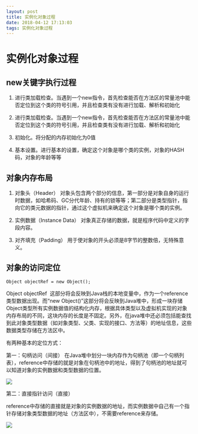 ```yaml
---
layout: post
title: 实例化对象过程
date: 2018-04-12 17:13:03
tags: 实例化对象过程
---
```


# 实例化对象过程

## new关键字执行过程

1. 进行类加载检查。当遇到一个new指令，首先检查能否在方法区的常量池中能否定位到这个类的符号引用，并且检查类有没有进行加载、解析和初始化

2. 进行类加载检查。当遇到一个new指令，首先检查能否在方法区的常量池中能否定位到这个类的符号引用，并且检查类有没有进行加载、解析和初始化

3. 初始化。将分配的内存初始化为0值

4. 基本设置。进行基本的设置，确定这个对象是哪个类的实例，对象的HASH码，对象的年龄等等


## 对象内存布局

1. 对象头（Header）
对象头包含两个部分的信息，第一部分是对象自身的运行时数据，如哈希码、GC分代年龄、持有的锁等等；第二部分是类型指针，指向它的类元数据的指针，通过这个虚拟机来确定这个对象是哪个类的实例。

2. 实例数据（Instance Data）
对象真正存储的数据，就是程序代码中定义的字段内容。

3. 对齐填充（Padding）
用于使对象的开头必须是8字节的整数倍，无特殊意义。


## 对象的访问定位

``Object objectRef = new Object();  ``

Object objectRef  这部分将会反映到Java栈的本地变量中，作为一个reference类型数据出现。而“new Object()”这部分将会反映到Java堆中，形成一块存储Object类型所有实例数据值的结构化内存，根据具体类型以及虚拟机实现的对象内存布局的不同，这块内存的长度是不固定。另外，在java堆中还必须包括能查找到此对象类型数据（如对象类型、父类、实现的接口、方法等）的地址信息，这些数据类型存储在方法区中。

有两种基本的定位方式：

第一：句柄访问（间接）
在Java堆中划分一块内存作为句柄池（即一个句柄列表），reference中存储的就是对象在句柄池中的地址，得到了句柄池的地址就可以知道对象的实例数据和类型数据的位置。

![](https://ws2.sinaimg.cn/large/006tNc79ly1fqa0q9qpwsj317g0lhabt.jpg)

第二：直接指针访问（直接）

reference中存储的直接就是对象的实例数据的地址，而实例数据中自己有一个指针存储对象类型数据的地址（方法区中），不需要reference来存储。

![](https://ws1.sinaimg.cn/large/006tNc79ly1fqa0r2nfjqj314s0k5gn1.jpg)
